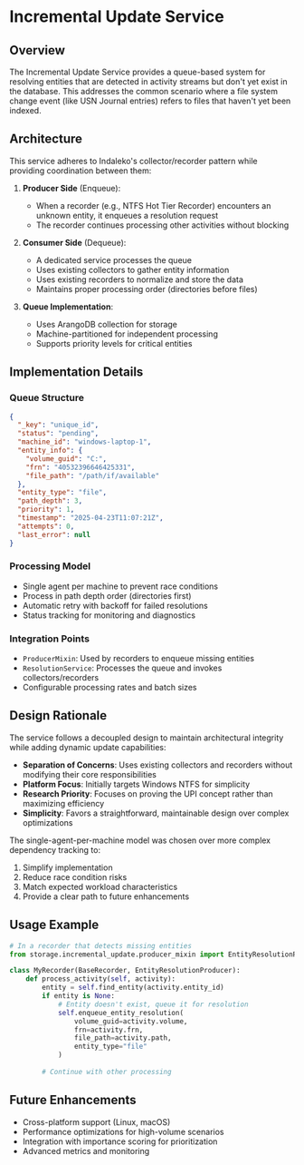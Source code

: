 # Incremental Update Service

## Overview

The Incremental Update Service provides a queue-based system for resolving entities that are detected in activity streams but don't yet exist in the database. This addresses the common scenario where a file system change event (like USN Journal entries) refers to files that haven't yet been indexed.

## Architecture

This service adheres to Indaleko's collector/recorder pattern while providing coordination between them:

1. **Producer Side** (Enqueue):
   - When a recorder (e.g., NTFS Hot Tier Recorder) encounters an unknown entity, it enqueues a resolution request
   - The recorder continues processing other activities without blocking

2. **Consumer Side** (Dequeue):
   - A dedicated service processes the queue
   - Uses existing collectors to gather entity information
   - Uses existing recorders to normalize and store the data
   - Maintains proper processing order (directories before files)

3. **Queue Implementation**:
   - Uses ArangoDB collection for storage
   - Machine-partitioned for independent processing
   - Supports priority levels for critical entities

## Implementation Details

### Queue Structure

```json
{
  "_key": "unique_id",
  "status": "pending",
  "machine_id": "windows-laptop-1",
  "entity_info": {
    "volume_guid": "C:",
    "frn": "40532396646425331",
    "file_path": "/path/if/available"
  },
  "entity_type": "file",
  "path_depth": 3,
  "priority": 1,
  "timestamp": "2025-04-23T11:07:21Z",
  "attempts": 0,
  "last_error": null
}
```

### Processing Model

- Single agent per machine to prevent race conditions
- Process in path depth order (directories first)
- Automatic retry with backoff for failed resolutions
- Status tracking for monitoring and diagnostics

### Integration Points

- `ProducerMixin`: Used by recorders to enqueue missing entities
- `ResolutionService`: Processes the queue and invokes collectors/recorders
- Configurable processing rates and batch sizes

## Design Rationale

The service follows a decoupled design to maintain architectural integrity while adding dynamic update capabilities:

- **Separation of Concerns**: Uses existing collectors and recorders without modifying their core responsibilities
- **Platform Focus**: Initially targets Windows NTFS for simplicity
- **Research Priority**: Focuses on proving the UPI concept rather than maximizing efficiency
- **Simplicity**: Favors a straightforward, maintainable design over complex optimizations

The single-agent-per-machine model was chosen over more complex dependency tracking to:
1. Simplify implementation
2. Reduce race condition risks
3. Match expected workload characteristics
4. Provide a clear path to future enhancements

## Usage Example

```python
# In a recorder that detects missing entities
from storage.incremental_update.producer_mixin import EntityResolutionProducer

class MyRecorder(BaseRecorder, EntityResolutionProducer):
    def process_activity(self, activity):
        entity = self.find_entity(activity.entity_id)
        if entity is None:
            # Entity doesn't exist, queue it for resolution
            self.enqueue_entity_resolution(
                volume_guid=activity.volume,
                frn=activity.frn,
                file_path=activity.path,
                entity_type="file"
            )
            
        # Continue with other processing
```

## Future Enhancements

- Cross-platform support (Linux, macOS)
- Performance optimizations for high-volume scenarios
- Integration with importance scoring for prioritization
- Advanced metrics and monitoring